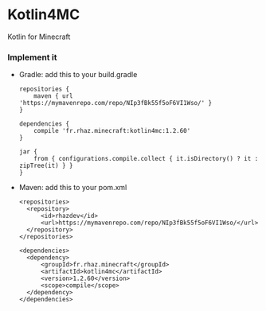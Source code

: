 # Kotlin4MC
Kotlin for Minecraft

### Implement it

- Gradle: add this to your build.gradle

      repositories {
          maven { url 'https://mymavenrepo.com/repo/NIp3fBk55f5oF6VI1Wso/' }
      }

      dependencies {
          compile 'fr.rhaz.minecraft:kotlin4mc:1.2.60'
      }

      jar {
          from { configurations.compile.collect { it.isDirectory() ? it : zipTree(it) } }
      }

- Maven: add this to your pom.xml

      <repositories>
        <repository>
            <id>rhazdev</id>
            <url>https://mymavenrepo.com/repo/NIp3fBk55f5oF6VI1Wso/</url>
        </repository>
      </repositories>

      <dependencies>
        <dependency>
            <groupId>fr.rhaz.minecraft</groupId>
            <artifactId>kotlin4mc</artifactId>
            <version>1.2.60</version>
            <scope>compile</scope>
        </dependency>
      </dependencies>
